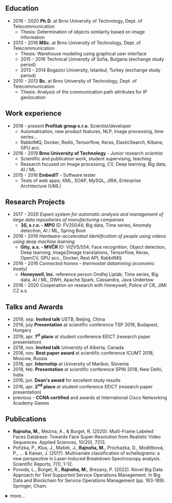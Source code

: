 ## Education
* 2016 - 2020 **Ph.D.** at Brno University of Technology, Dept. of Telecommunication
  * Thesis: Determination of objects similarity based on image information
* 2013 - 2016 **MSc.** at Brno University of Technology, Dept. of Telecommunication
  * Thesis: Warehouse modeling using graphical user interface
  * 2015 - 2016 Technical University of Sofia, Bulgaria (exchange study period)
  * 2013 - 2014 Bogazici University, Istanbul, Turkey (exchange study period)
* 2010 - 2013 **Bc.** at Brno University of Technology, Dept. of Telecommunication
  * Thesis: Analysis of the communication path attributes for IP geolocation
                
## Work experience
* 2018 - present **Profitak group s.r.o.** Scientist/developer
  * Automatization, new product features, NLP, Image processing, time series...
  * RabbitMQ, Docker, Redis, Tensorflow, Keras, ElasticSearch, Kibana, GPU acc.
* 2016 - 2019 **Brno University of Technology** - Junior research scientist
  * Scientific and publication work, student supervising, teaching
  * Research focused on Image processing, CV, Deep learning, Big data, AI / ML</li>
* 2015 - 2016 **EmbedIT** - Software tester
  * Tests of web apps; XML, SOAP, MySQL, JIRA, Enterprise Architecture (UML)</li>
  
## Research Projects
* 2017 - 2020 *Expert system for automatic analysis and management of large data repositories of manufacturing companies* 
  * <b>3S, s.r.o. - MPO</b> ID: FV20044; Big data, Time series, Anomaly detection, AI / ML, Spring Boot
* 2016 - 2019 *Hardware-accelerated identification of people using videos using deep machine learning* 
  * <b>Gity, a.s. - MVČR</b> ID: VI2VS/554; Face recognition, Object detection, Deep learning, Image2Image translations,
                        Tensorflow, Keras, OpenCV, GPU acc., Docker, Rest API, RabbitMQ                        
* 2016 - 2016 *Connected homes - thermostat datamining (economic treaty)*
  * <b>Honeywell, Inc.</b> reference person Ondřej Lipták; Time series, Big data, AI / ML, DWH, Apache Spark, Cassandra, Java Undertow
* 2016 - 2020 Cooperation on research with Honeywell, Police of CR, JIMI CZ a.s.

## Talks and Awards
* 2019, sep.  <b>Invited talk</b> USTB, Beijing, China
* 2019, july <b>Presentation</b> at scientific conference TSP 2019, Budapest, Hungary
* 2019, apr. <b>1<sup>st</sup> place</b> at student conference EEICT (research paper presentation)
* 2018, nov. <b>Invited talk</b> University of Alberta, Canada
* 2018, nov. <b>Best paper award</b> at scientific conference ICUMT 2018, Moscow, Russia
* 2018, apr. <b>Internship</b> at University of Maribor, Slovenia
* 2018, feb. <b>Presentation</b> at scientific conference SPIN 2018, New Delhi, India
* 2016, jun. <b> Dean's award</b> for excellent study results
* 2016, apr. <b>2<sup>nd</sup> place</b> at student conference EEICT (research paper presentation)
* previous - <b>CCNA certified</b> and awards at International Cisco Networking Academy Games

## Publications
* <b>Rajnoha, M.</b>, Mezina, A., & Burget, R. (2020). Multi-Frame Labeled Faces Database: Towards Face Super-Resolution from Realistic Video Sequences. Applied Sciences, 10(20), 7213.
* Pořízka, P., Klus, J., Mašek, J., <b>Rajnoha, M.</b>, Prochazka, D., Modlitbová, P., ... & Kaiser, J. (2017). Multivariate classification of echellograms: a new perspective in Laser-Induced Breakdown Spectroscopy analysis. Scientific Reports, 7(1), 1-12.
* Povoda, L., Burget, R., <b>Rajnoha, M.</b>, Brezany, P. (2022). Novel Big Data Approach for Text Supported Service Operations Management. In Big Data and Blockchain for Service Operations Management (pp. 163-189). Springer, Cham.

<details>
  <summary>more...</summary>

* <b>Rajnoha, M.</b>, Burget, R., & Dutta, M. K. (2017). Offline handwritten text recognition using support vector machines. In 2017 4th International Conference on Signal Processing and Integrated Networks (SPIN) (pp. 132-136). IEEE.
* <b>Rajnoha, M.</b>, Burget, R., & Dutta, M. K. (2017). Handwriting comenia script recognition with convolutional neural network. In 2017 40th International Conference on Telecommunications and Signal Processing (TSP) (pp.775-779). IEEE.
* <b>Rajnoha, M.</b>, Burget, R., & Povoda, L. (2018). Image background noise impact on convolutional neural network training. In 2018 10th International Congress on Ultra Modern Telecommunications and Control Systems and Workshops (ICUMT) (pp. 1-4). IEEE.
* <b>Rajnoha, M.</b>, Povoda, L., Masek, J., Burget, R., & Dutta, M. K. (2018). Pedestrian detection from low resolution public cameras in the wild. In 2018 5th International Conference on Signal Processing and Integrated Networks (SPIN) (pp. 291-295). IEEE.
* <b>Rajnoha, M.</b>, Mekyska, J., Burget, R., Eliasova, I., Kostalova, M., & Rektorova, I. (2018). Towards Identification of Hypomimia in Parkinson's Disease Based on Face Recognition Methods. In 2018 10th International Congress on Ultra Modern Telecommunications and Control Systems and Workshops (ICUMT) (pp. 1-4). IEEE.
* <b>Rajnoha, M.</b>, Mikulec, V., Burget, R., & Drazil, J. (2019). A Perspective of the Noise Removal for Faster Neural Network Training. In 2019 11th International Congress on Ultra Modern Telecommunications and Control Systems and Workshops (ICUMT) (pp. 1-4). IEEE.
* Kuchar, K., Holasova, E., Hrboticky, L., <b>Rajnoha, M.</b>, & Burget, R. (2019). Supervised Learning in Multi-Agent Environments Using Inverse Point of View. In 2019 42nd International Conference on Telecommunications and Signal Processing (TSP) (pp. 625-628). IEEE.
* Masek, J., <b>Rajnoha, M.</b>, Burget, R., & Dutta, M. K. (2018). Automatic System for Diseased Artery Transverse Section Detection. In 2018 5th International Conference on Signal Processing and Integrated Networks (SPIN) (pp. 322-326). IEEE.
* Safonov, Y., <b>Rajnoha, M.</b> (2019). Genetic Programming for Source Code Generation to Solve NP-hard Problems. Elektrorevue (http://www.elektrorevue.cz), Vol. 21, No. 1, (pp. 21–27). ISSN: 1213-1539.
* <b>Rajnoha, M.</b> (2019). Scalable Person Identification System for Real-time Applications. In Proceedings of the 25th Conference STUDENT EEICT 2019. Brno University of Technology, Faculty of electrical engineering and communication (pp. 500–504). ISBN: 978-80-214-5735-5.
* Lieskovský, P., <b>Rajnoha, M.</b> (2019). Parametrizácia tváre z videa pomocou metód pre rozpoznávanie tváre. In Proceedings of the 25th Conference STUDENT EEICT 2019. Brno University of Technology, Faculty of electrical engineering and communication, (pp. 249–253). ISBN: 978-80-214-5735-5.
* <b>Rajnoha, M.</b> (2018) .Realtime Pedestrian Recognition Using Siamese Network. In Proceedings of the 24rd Conference STUDENT EEICT 2018. Brno University of Technology, Faculty of electrical engineering and communication (pp. 441–445). ISBN: 978-80-214-5614-3.
* <b>Rajnoha, M.</b> (2016). Modelovanie skladu pomocou grafického rozhrania. In Proceedings of the 22nd Conference STUDENT EEICT 2016. Brno University of Technology, Faculty of electrical engineering and communication (pp. 273–275). ISBN: 978-80-214-5350-0.
* Balej, J., Komínek, O., <b>Rajnoha, M.</b> (2013). Geographic distance estimation for IP geolocation. In Proceedings in EIIC-The 2nd Electronic International Interdisciplinary Conference (No. 1).

</details>
